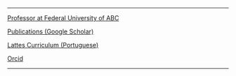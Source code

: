 
----
[Professor at Federal University of ABC](https://joao-gois.prof.ufabc.edu.br/)

[Publications (Google Scholar)](https://scholar.google.com/citations?user=-AYhiyQAAAAJ&hl=pt-BR)

[Lattes Curriculum (Portuguese)](http://lattes.cnpq.br/3720386139686468)

[Orcid](https://orcid.org/0000-0002-9437-6943)

----
